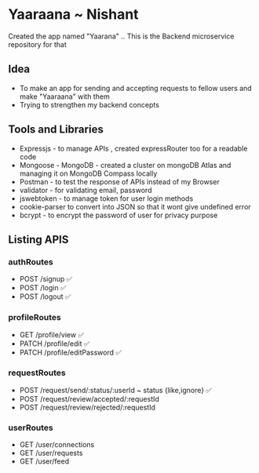 # Yaaraana ~ Nishant

Created the app named "Yaarana" .. This is the Backend microservice repository for that

## Idea
- To make an app for sending and accepting requests to fellow users and make "Yaaraana" with them
- Trying to strengthen my backend concepts

## Tools and Libraries
- Expressjs - to manage APIs , created expressRouter too for a readable code
- Mongoose - MongoDB - created a cluster on mongoDB Atlas and managing it on MongoDB Compass locally
- Postman - to test the response of APIs instead of my Browser
- validator - for validating email, password
- jswebtoken - to manage token for user login methods
- cookie-parser to convert into JSON so that it wont give undefined error
- bcrypt - to encrypt the password of user for privacy purpose

## Listing APIS

### authRoutes
- POST /signup ✅
- POST /login ✅
- POST /logout ✅

### profileRoutes
- GET /profile/view ✅
- PATCH /profile/edit ✅
- PATCH /profile/editPassword ✅

### requestRoutes
- POST /request/send/:status/:userId  ~ status {like,ignore} ✅
- POST /request/review/accepted/:requestId
- POST /request/review/rejected/:requestId

### userRoutes
- GET /user/connections
- GET /user/requests
- GET /user/feed